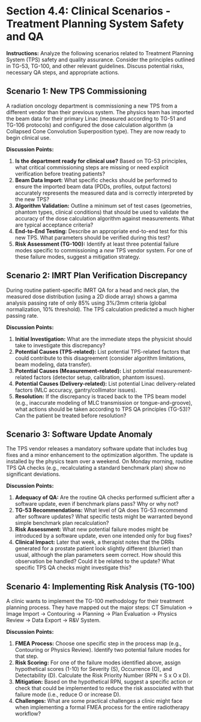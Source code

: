 # Section 4.4: Clinical Scenarios - Treatment Planning System Safety and QA

**Instructions:** Analyze the following scenarios related to Treatment Planning System (TPS) safety and quality assurance. Consider the principles outlined in TG-53, TG-100, and other relevant guidelines. Discuss potential risks, necessary QA steps, and appropriate actions.

## Scenario 1: New TPS Commissioning

A radiation oncology department is commissioning a new TPS from a different vendor than their previous system. The physics team has imported the beam data for their primary Linac (measured according to TG-51 and TG-106 protocols) and configured the dose calculation algorithm (a Collapsed Cone Convolution Superposition type). They are now ready to begin clinical use.

**Discussion Points:**
1.  **Is the department ready for clinical use?** Based on TG-53 principles, what critical commissioning steps are missing or need explicit verification before treating patients?
2.  **Beam Data Import:** What specific checks should be performed to ensure the imported beam data (PDDs, profiles, output factors) accurately represents the measured data and is correctly interpreted by the new TPS?
3.  **Algorithm Validation:** Outline a minimum set of test cases (geometries, phantom types, clinical conditions) that should be used to validate the accuracy of the dose calculation algorithm against measurements. What are typical acceptance criteria?
4.  **End-to-End Testing:** Describe an appropriate end-to-end test for this new TPS. What parameters should be verified during this test?
5.  **Risk Assessment (TG-100):** Identify at least three potential failure modes specific to commissioning a *new* TPS vendor system. For one of these failure modes, suggest a mitigation strategy.

## Scenario 2: IMRT Plan Verification Discrepancy

During routine patient-specific IMRT QA for a head and neck plan, the measured dose distribution (using a 2D diode array) shows a gamma analysis passing rate of only 85% using 3%/3mm criteria (global normalization, 10% threshold). The TPS calculation predicted a much higher passing rate.

**Discussion Points:**
1.  **Initial Investigation:** What are the immediate steps the physicist should take to investigate this discrepancy?
2.  **Potential Causes (TPS-related):** List potential TPS-related factors that could contribute to this disagreement (consider algorithm limitations, beam modeling, data transfer).
3.  **Potential Causes (Measurement-related):** List potential measurement-related factors (detector setup, calibration, phantom issues).
4.  **Potential Causes (Delivery-related):** List potential Linac delivery-related factors (MLC accuracy, gantry/collimator issues).
5.  **Resolution:** If the discrepancy is traced back to the TPS beam model (e.g., inaccurate modeling of MLC transmission or tongue-and-groove), what actions should be taken according to TPS QA principles (TG-53)? Can the patient be treated before resolution?

## Scenario 3: Software Update Anomaly

The TPS vendor releases a mandatory software update that includes bug fixes and a minor enhancement to the optimization algorithm. The update is installed by the physics team over a weekend. On Monday morning, routine TPS QA checks (e.g., recalculating a standard benchmark plan) show no significant deviations.

**Discussion Points:**
1.  **Adequacy of QA:** Are the routine QA checks performed sufficient after a software update, even if benchmark plans pass? Why or why not?
2.  **TG-53 Recommendations:** What level of QA does TG-53 recommend after software updates? What specific tests might be warranted beyond simple benchmark plan recalculation?
3.  **Risk Assessment:** What new potential failure modes might be introduced by a software update, even one intended only for bug fixes?
4.  **Clinical Impact:** Later that week, a therapist notes that the DRRs generated for a prostate patient look slightly different (blurrier) than usual, although the plan parameters seem correct. How should this observation be handled? Could it be related to the update? What specific TPS QA checks might investigate this?

## Scenario 4: Implementing Risk Analysis (TG-100)

A clinic wants to implement the TG-100 methodology for their treatment planning process. They have mapped out the major steps: CT Simulation -> Image Import -> Contouring -> Planning -> Plan Evaluation -> Physics Review -> Data Export -> R&V System.

**Discussion Points:**
1.  **FMEA Process:** Choose one specific step in the process map (e.g., Contouring or Physics Review). Identify two potential failure modes for that step.
2.  **Risk Scoring:** For one of the failure modes identified above, assign hypothetical scores (1-10) for Severity (S), Occurrence (O), and Detectability (D). Calculate the Risk Priority Number (RPN = S x O x D).
3.  **Mitigation:** Based on the hypothetical RPN, suggest a specific action or check that could be implemented to reduce the risk associated with that failure mode (i.e., reduce O or increase D).
4.  **Challenges:** What are some practical challenges a clinic might face when implementing a formal FMEA process for the entire radiotherapy workflow?

